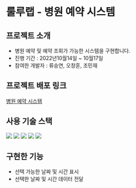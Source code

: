 # 룰루랩 - 병원 예약 시스템

## 프로젝트 소개 
- 병원 예약 및 예약 조회가 가능한 시스템을 구현합니다.  
- 진행 기간 : 2022년10월14일 ~ 10월17일 
- 참여한 개발자 : 류승연, 오창훈, 조민재 

## 프로젝트 배포 링크
[병원 예약 시스템](https://tangerine-belekoy-7da79e.netlify.app) 

## 사용 기술 스택
<img src="https://img.shields.io/badge/react-61DAFB?style=for-the-badge&logo=react&logoColor=black"> <img src="https://img.shields.io/badge/javascript-F7DF1E?style=for-the-badge&logo=javascript&logoColor=black"> <img src="https://img.shields.io/badge/Sass-CC6699?style=for-the-badge&logo=Sass&logoColor=white"> <img src="https://img.shields.io/badge/Tailwind CSS-06B6D4?style=for-the-badge&logo=Tailwind CSS&logoColor=black"> <img src="https://img.shields.io/badge/github-181717?style=for-the-badge&logo=github&logoColor=white"> 

## 구현한 기능
  - 선택 가능한 날짜 및 시간 표시 
  - 선택한 날짜 및 시간 데이터 전달 

  
